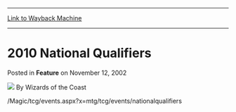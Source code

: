 
---
[Link to Wayback Machine](https://web.archive.org/web/20211022170238/https://magic.wizards.com/en/articles/archive/feature/2010-national-qualifiers-2002-11-12)

[_metadata_:wayback_url]:- "https://magic.wizards.com/en/articles/archive/feature/2010-national-qualifiers-2002-11-12"
[_metadata_:wayback_raw_url]:- "https://web.archive.org/web/20211022170238id_/https://magic.wizards.com/en/articles/archive/feature/2010-national-qualifiers-2002-11-12"
[_metadata_:wayback_capture_timestamp]:- "2021-10-22 17:02:38+00:00"
[_metadata_:description]:- "/Magic/tcg/events.aspx?x=mtg/tcg/events/nationalqualifiers"
[_metadata_:generator]:- "Drupal 7 (http://drupal.org)"
---


2010 National Qualifiers
========================



 Posted in **Feature**
 on November 12, 2002 






![](https://media.magic.wizards.com/styles/auth_small/public/images/person/wizards_author.jpg)
By Wizards of the Coast











/Magic/tcg/events.aspx?x=mtg/tcg/events/nationalqualifiers






